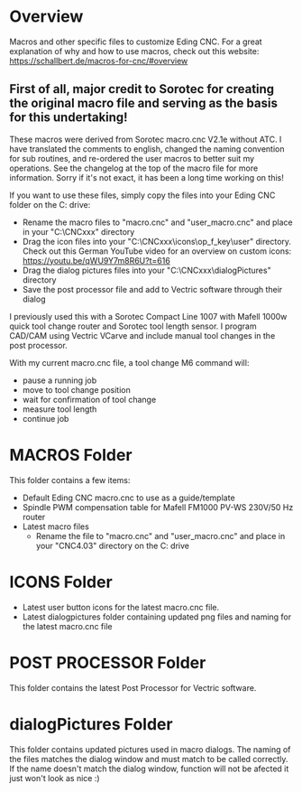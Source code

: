 # Overview
Macros and other specific files to customize Eding CNC. For a great explanation of why and how to use macros, check out this website: 
https://schallbert.de/macros-for-cnc/#overview

## First of all, major credit to Sorotec for creating the original macro file and serving as the basis for this undertaking!

These macros were derived from Sorotec macro.cnc V2.1e without ATC. I have translated the comments to english, changed the naming convention for sub routines, and re-ordered the user macros to better suit my operations. See the changelog at the top of the macro file for more information. Sorry if it's not exact, it has been a long time working on this!

If you want to use these files, simply copy the files into your Eding CNC folder on the C: drive:
  - Rename the macro files to "macro.cnc" and "user_macro.cnc" and place in your "C:\CNCxxx\" directory
  - Drag the icon files into your "C:\CNCxxx\icons\op_f_key\user\" directory. Check out this German YouTube video for an overview on custom icons: https://youtu.be/qWU9Y7m8R6U?t=616
  - Drag the dialog pictures files into your "C:\CNCxxx\dialogPictures\" directory
  - Save the post processor file and add to Vectric software through their dialog

I previously used this with a Sorotec Compact Line 1007 with Mafell 1000w quick tool change router and Sorotec tool length sensor. I program CAD/CAM using Vectric VCarve and include manual tool changes in the post processor. 

With my current macro.cnc file, a tool change M6 command will:
- pause a running job
- move to tool change position
- wait for confirmation of tool change
- measure tool length
- continue job

# MACROS Folder
This folder contains a few items:
- Default Eding CNC macro.cnc to use as a guide/template
- Spindle PWM compensation table for Mafell FM1000 PV-WS 230V/50 Hz router
- Latest macro files
  - Rename the file to "macro.cnc" and "user_macro.cnc" and place in your "CNC4.03" directory on the C: drive

# ICONS Folder
- Latest user button icons for the latest macro.cnc file. 
- Latest dialogpictures folder containing updated png files and naming for the latest macro.cnc file

# POST PROCESSOR Folder
This folder contains the latest Post Processor for Vectric software.

# dialogPictures Folder
This folder contains updated pictures used in macro dialogs. The naming of the files matches the dialog window and must match to be called correctly. If the name doesn't match the dialog window, function will not be afected it just won't look as nice :)
